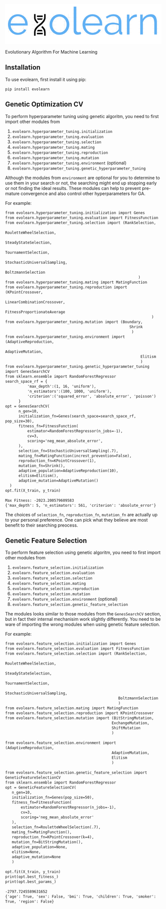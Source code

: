 ![Logo](https://github.com/HindyDS/evo-learn/blob/main/logo/evolearn.png)

Evolutionary Algorithm For Machine Learning

Installation
------------

To use evolearn, first install it using pip:

    pip install evolearn

Genetic Optimization CV
----------------

To perform hyperparameter tuning using genetic algoritm,
you need to first import other modules from 

1) ``evolearn.hyperparameter_tuning.initialization``
2) ``evolearn.hyperparameter_tuning.evaluation``
3) ``evolearn.hyperparameter_tuning.selection``
4) ``evolearn.hyperparameter_tuning.mating``
5) ``evolearn.hyperparameter_tuning.reproduction``
6) ``evolearn.hyperparameter_tuning.mutation``
7) ``evolearn.hyperparameter_tuning.environment`` (optional)
8) ``evolearn.hyperparameter_tuning.genetic_hyperparameter_tuning`` 

Although the modules from ``environment`` are optional for you to determine to
use them in your search or not, the searching might end up stopping early or not 
finding the ideal results. These modules can help to prevent pre-mature convergence
and also control other hyperparameters for GA.

For example:

    from evolearn.hyperparameter_tuning.initialization import Genes
    from evolearn.hyperparameter_tuning.evaluation import FitnessFunction
    from evolearn.hyperparameter_tuning.selection import (RankSelection,
                                               				RouletteWheelSelection,
                                                				SteadyStateSelection,
                                                				TournamentSelection,
                                                				StochasticUniversalSampling,
                                                				BoltzmannSelection
                                                				)
    from evolearn.hyperparameter_tuning.mating import MatingFunction
    from evolearn.hyperparameter_tuning.reproduction import (KPointCrossover,
                                                   			      LinearCombinationCrossover,
                                                   			      FitnessProportionateAverage
                                                 				      )
    from evolearn.hyperparameter_tuning.mutation import (Boundary,
                                               				Shrink
                                              				 )
    from evolearn.hyperparameter_tuning.environment import (AdaptiveReproduction,
                                                  			     AdaptiveMutation,
                                                  			     Elitism
                                                  			     )
    from evolearn.hyperparameter_tuning.genetic_hyperparameter_tuning import GenesSearchCV
    from sklearn.ensemble import RandomForestRegressor
    search_space_rf = {
              'max_depth':(1, 16, 'uniform'),
              'n_estimators':(100, 1000, 'uniform'),
              'criterion':('squared_error', 'absolute_error', 'poisson')
          }  
    opt = GenesSearchCV(
          n_gen=10,
          initialization_fn=Genes(search_space=search_space_rf, pop_size=30),
          fitness_fn=FitnessFunction(
              estimator=RandomForestRegressor(n_jobs=-1),
              cv=3,
              scoring='neg_mean_absolute_error',
          ),
          selection_fn=StochasticUniversalSampling(.7),
          mating_fn=MatingFunction(increst_prevention=False),
          reproduction_fn=KPointCrossover(1),
          mutation_fn=Shrink(),
          adaptive_population=AdaptiveReproduction(10),
          elitism=Elitism(),
          adaptive_mutation=AdaptiveMutation()
      )   
    opt.fit(X_train, y_train)
  
    Max Fitness: -2023.200579609583
    {'max_depth': 5, 'n_estimators': 561, 'criterion': 'absolute_error'}


The choices of ``selection_fn``, ``reproduction_fn``, ``mutation_fn`` are
actually up to your personal preference. One can pick what they believe
are most benefit to their searching preocess.


Genetic Feature Selection
-------------------------

To perform feature selection using genetic algoritm,
you need to first import other modules from 

1) ``evolearn.feature_selection.initialization``
2) ``evolearn.feature_selection.evaluation``
3) ``evolearn.feature_selection.selection``
4) ``evolearn.feature_selection.mating``
5) ``evolearn.feature_selection.reproduction``
6) ``evolearn.feature_selection.mutation``
7) ``evolearn.feature_selection.environment`` (optional)
8) ``evolearn.feature_selection.genetic_feature_selection`` 

The modules looks similar to those modules from the 
``GenesSearchCV`` section, but in fact their internal mechanisim 
work slightly differently. You need to be ware of importing the 
wrong modules when using genetic feature selection.

For example:

    from evolearn.feature_selection.initialization import Genes
    from evolearn.feature_selection.evaluation import FitnessFunction
    from evolearn.feature_selection.selection import (RankSelection,
                                                       RouletteWheelSelection,
                                                       SteadyStateSelection,
                                                       TournamentSelection,
                                                       StochasticUniversalSampling,
                                                       BoltzmannSelection
                                                       )
    from evolearn.feature_selection.mating import MatingFunction
    from evolearn.feature_selection.reproduction import KPointCrossover
    from evolearn.feature_selection.mutation import (BitStringMutation,
                                                    ExchangeMutation,
                                                    ShiftMutation
                                                    )

    from evolearn.feature_selection.environment import (AdaptiveReproduction,
                                                    AdaptiveMutation,
                                                    Elitism
                                                    )

    from evolearn.feature_selection.genetic_feature_selection import GeneticFeatureSelectionCV
    from sklearn.ensemble import RandomForestRegressor
    opt = GeneticFeatureSelectionCV(
       n_gen=10,
       initialization_fn=Genes(pop_size=50),
       fitness_fn=FitnessFunction(
           estimator=RandomForestRegressor(n_jobs=-1),
           cv=3,
           scoring='neg_mean_absolute_error'
       ),
       selection_fn=RouletteWheelSelection(.7),
       mating_fn=MatingFunction(),
       reproduction_fn=KPointCrossover(k=4),
       mutation_fn=BitStringMutation(),
       adaptive_population=None,
       elitism=None,
       adaptive_mutation=None
       )

    opt.fit(X_train, y_train)
    print(opt.best_fitness_)
    print(opt.best_params_)

    -2797.7245589631652
    {'age': True, 'sex': False, 'bmi': True, 'children': True, 'smoker': True, 'region': False}